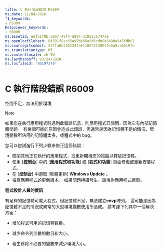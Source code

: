 ```yaml
---
title: C 執行階段錯誤 R6009
ms.date: 11/04/2016
f1_keywords:
- R6009
helpviewer_keywords:
- R6009
ms.assetid: edfb1f8b-3807-48f4-a994-318923b747ae
ms.openlocfilehash: 64391f8ec05a99bb85a9d6cd00d6488a945fdb62
ms.sourcegitcommit: 857fa6b530224fa6c18675138043aba9aa0619fb
ms.translationtype: MT
ms.contentlocale: zh-TW
ms.lasthandoff: 03/24/2020
ms.locfileid: "80197349"
---
```

# <a name="c-runtime-error-r6009"></a>C 執行階段錯誤 R6009

空間不足，無法用於環境

> [!NOTE]
> 如果您在執行應用程式時遇到此錯誤訊息，則應用程式已關閉，因為它有內部記憶體問題。 有幾個可能的原因會造成此錯誤，但通常是因為記憶體不足的情況、環境變數所佔用的記憶體太多，或程式中的 bug。
>
> 您可以嘗試進行下列步驟來修正這個錯誤：
>
> - 關閉其他正在執行的應用程式，或重新開機您的電腦以釋放記憶體。
> - 使用 [**控制台**] 中的 [**應用程式和功能**] 或 [**程式和功能**] 頁面修復或重新安裝程式。
> - 在 [**控制台**] 中選取 [軟體更新] **Windows Update** 。
> - 檢查應用程式的更新版本。 如果問題持續發生，請洽詢應用程式廠商。

**程式設計人員的資訊**

有足夠的記憶體可載入程式，但記憶體不足，無法建立**envp**陣列。  這可能是因為記憶體不足的情況或異常的大型環境變數使用所造成。 請考慮下列其中一個解決方案：

- 增加程式可用的記憶體數量。

- 減少命令列引數的數目和大小。

- 藉由移除不必要的變數來減少環境大小。
